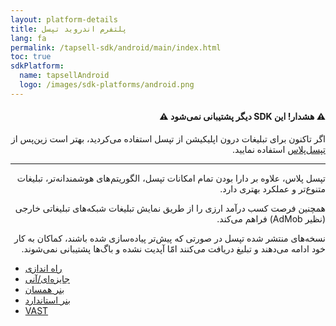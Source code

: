 ```yaml
---
layout: platform-details
title: پلتفرم اندروید تپسل 
lang: fa
permalink: /tapsell-sdk/android/main/index.html
toc: true
sdkPlatform:
  name: tapsellAndroid
  logo: /images/sdk-platforms/android.png
---
```


<div class="alert alert-danger" role="alert" dir="rtl" markdown="0">
  <h4 class="alert-heading">&#9888; هشدار! این SDK دیگر پشتیبانی نمی‌شود &#9888;</h4>
  <p>اگر تاکنون برای تبلیغات درون اپلیکیشن از تپسل استفاده می‌کردید، بهتر است زین‌پس از <a href="https://docs.tapsell.ir/plus-sdk/android/main/">تپسل‌پلاس</a> استفاده نمایید.</p>
  <hr>
  <p class="mb-0">تپسل پلاس، علاوه بر دارا بودن تمام امکانات تپسل، الگوریتم‌های هوشمندانه‌تر، تبلیغات متنوع‌تر و عملکرد بهتری دارد.</p>
  <p class="mb-0">همچنین فرصت کسب درآمد ارزی را از طریق نمایش تبلیغات شبکه‌های تبلیغاتی خارجی (نظیر AdMob) فراهم می‌کند.</p>
  <p class="mb-0">نسخه‌های منتشر شده تپسل در صورتی که پیش‌تر پیاده‌سازی شده باشند، کماکان به کار خود ادامه می‌دهند و تبلیغ دریافت می‌کنند امّا آپدیت نشده و باگ‌ها پشتیبانی نمی‌شوند.</p>
</div>

- [راه اندازی]({{site.baseurl}}/tapsell-sdk/android/initialize)
- [جایزه‌ای/آنی]({{site.baseurl}}/tapsell-sdk/android/rewarded-interstitial)
- [بنر همسان]({{site.baseurl}}/tapsell-sdk/android/native)
- [بنر استاندارد]({{site.baseurl}}/tapsell-sdk/android/standard)
- [VAST]({{site.baseurl}}/tapsell-sdk/android/vast)
